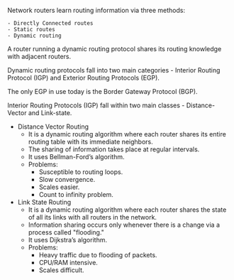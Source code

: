 Network routers learn routing information via three methods:

    - Directly Connected routes
    - Static routes
    - Dynamic routing

A router running a dynamic routing protocol shares its routing knowledge with adjacent routers.

Dynamic routing protocols fall into two main categories - Interior Routing Protocol (IGP) and Exterior Routing Protocols (EGP). 

The only EGP in use today is the Border Gateway Protocol (BGP).

Interior Routing Protocols (IGP) fall within two main classes - Distance-Vector and Link-state.

- Distance Vector Routing
    - It is a dynamic routing algorithm where each router shares its entire routing table with its immediate neighbors.
    - The sharing of information takes place at regular intervals.
    - It uses Bellman-Ford’s algorithm.
    - Problems:
        - Susceptible to routing loops.
        - Slow convergence.
        - Scales easier.
        - Count to infinity problem.
- Link State Routing
    - It is a dynamic routing algorithm where each router shares the state of all its links with all routers in the network.
    - Information sharing occurs only whenever there is a change via a process called "flooding."
    - It uses Dijkstra’s algorithm.
    - Problems:
        - Heavy traffic due to flooding of packets. 
        - CPU/RAM intensive.
        - Scales difficult.